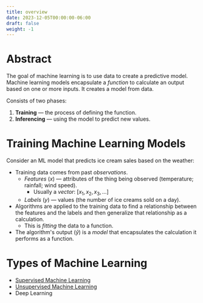 ```yaml
---
title: overview
date: 2023-12-05T00:00:00-06:00
draft: false
weight: -1
---
```


# Abstract
The goal of machine learning is to use data to create a predictive model. Machine learning models encapsulate a *function* to calculate an output based on one or more inputs. It creates a model from data.

Consists of two phases:
1. **Training** — the process of defining the function.
2. **Inferencing** — using the model to predict new values.

# Training Machine Learning Models
Consider an ML model that predicts ice cream sales based on the weather:
- Training data comes from past *observations*.
    - *Features* ($x$) — attributes of the thing being observed (temperature; rainfall; wind speed).
      - Usually a *vector*: [$x_1, x_2, x_3, ...$]
    - *Labels* ($y$) — values (the number of ice creams sold on a day).
- Algorithms are applied to the training data to find a relationship between the features and the labels and then generalize that relationship as a calculation.
  - This is *fitting* the data to a function.
- The algorithm's output ($\hat{y}$) is a *model* that encapsulates the calculation it performs as a function.

# Types of Machine Learning
- [Supervised Machine Learning](../supervised/)
- [Unsupervised Machine Learning](../unsupervised/)
- Deep Learning
